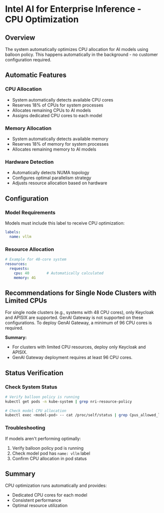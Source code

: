 # Intel AI for Enterprise Inference - CPU Optimization
 
## Overview
 
The system automatically optimizes CPU allocation for AI models using balloon policy. This happens automatically in the background - no customer configuration required.
 
## Automatic Features
 
### CPU Allocation
- System automatically detects available CPU cores
- Reserves 18% of CPUs for system processes
- Allocates remaining CPUs to AI models
- Assigns dedicated CPU cores to each model

### Memory Allocation
- System automatically detects available memory
- Reserves 18% of memory for system processes
- Allocates remaining memory to AI models
 
### Hardware Detection
- Automatically detects NUMA topology
- Configures optimal parallelism strategy
- Adjusts resource allocation based on hardware
 
## Configuration
 
### Model Requirements
Models must include this label to receive CPU optimization:
```yaml
labels:
  name: vllm
```
 
### Resource Allocation
```yaml
# Example for 48-core system
resources:
  requests:
    cpu: 40        # Automatically calculated
    memory: 4G
```
 
## Recommendations for Single Node Clusters with Limited CPUs

For single node clusters (e.g., systems with 48 CPU cores), only Keycloak and APISIX are supported. GenAI Gateway is not supported on these configurations. To deploy GenAI Gateway, a minimum of 96 CPU cores is required.

**Summary:**
- For clusters with limited CPU resources, deploy only Keycloak and APISIX.
- GenAI Gateway deployment requires at least 96 CPU cores.
 
## Status Verification
 
### Check System Status
```bash
# Verify balloon policy is running
kubectl get pods -n kube-system | grep nri-resource-policy
 
# Check model CPU allocation
kubectl exec <model-pod> -- cat /proc/self/status | grep Cpus_allowed_list
```
 
### Troubleshooting
If models aren't performing optimally:
 
1. Verify balloon policy pod is running
2. Check model pod has `name: vllm` label
3. Confirm CPU allocation in pod status
 
## Summary
 
CPU optimization runs automatically and provides:
- Dedicated CPU cores for each model
- Consistent performance
- Optimal resource utilization
